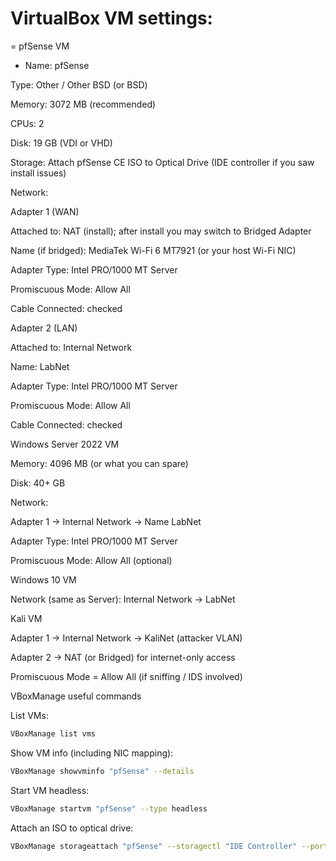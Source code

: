 # VirtualBox VM settings:
= pfSense VM

* Name: pfSense

Type: Other / Other BSD (or BSD)

Memory: 3072 MB (recommended)

CPUs: 2

Disk: 19 GB (VDI or VHD)

Storage: Attach pfSense CE ISO to Optical Drive (IDE controller if you saw install issues)

Network:

Adapter 1 (WAN)

Attached to: NAT (install); after install you may switch to Bridged Adapter

Name (if bridged): MediaTek Wi-Fi 6 MT7921 (or your host Wi-Fi NIC)

Adapter Type: Intel PRO/1000 MT Server

Promiscuous Mode: Allow All

Cable Connected: checked

Adapter 2 (LAN)

Attached to: Internal Network

Name: LabNet

Adapter Type: Intel PRO/1000 MT Server

Promiscuous Mode: Allow All

Cable Connected: checked

Windows Server 2022 VM

Memory: 4096 MB (or what you can spare)

Disk: 40+ GB

Network:

Adapter 1 → Internal Network → Name LabNet

Adapter Type: Intel PRO/1000 MT Server

Promiscuous Mode: Allow All (optional)

Windows 10 VM

Network (same as Server): Internal Network → LabNet

Kali VM

Adapter 1 → Internal Network → KaliNet (attacker VLAN)

Adapter 2 → NAT (or Bridged) for internet-only access

Promiscuous Mode = Allow All (if sniffing / IDS involved)

VBoxManage useful commands

List VMs:
```bash
VBoxManage list vms
```

Show VM info (including NIC mapping):
```bash
VBoxManage showvminfo "pfSense" --details
```

Start VM headless:
```bash
VBoxManage startvm "pfSense" --type headless
```

Attach an ISO to optical drive:
```bash
VBoxManage storageattach "pfSense" --storagectl "IDE Controller" --port 0 --device 0 --type dvddrive --medium /path/to/pfSense-CE.iso
```
